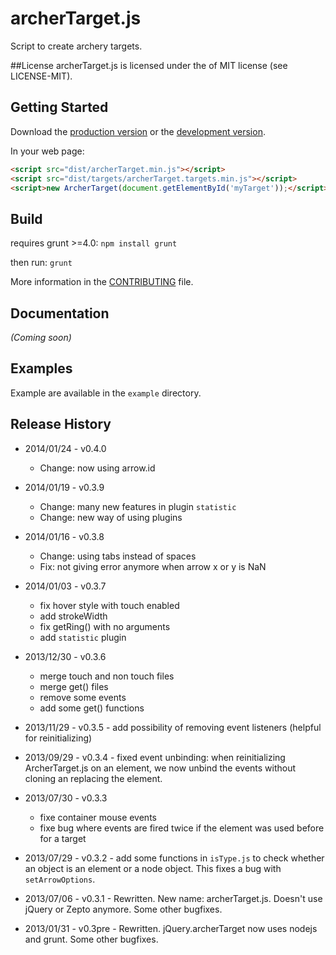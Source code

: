 # archerTarget.js

Script to create archery targets.

##License
archerTarget.js is licensed under the of MIT license (see LICENSE-MIT).

## Getting Started
Download the [production version][min] or the [development version][max].

[min]: https://raw.github.com/archer96/archerTarget.js/master/dist/archerTarget.min.js
[max]: https://raw.github.com/archer96/archerTarget.js/master/dist/archerTarget.js

In your web page:

```html
<script src="dist/archerTarget.min.js"></script>
<script src="dist/targets/archerTarget.targets.min.js"></script>
<script>new ArcherTarget(document.getElementById('myTarget'));</script>
```
## Build
requires grunt >=4.0:
`npm install grunt`

then run:
`grunt`

More information in the [CONTRIBUTING](https://github.com/archer96/archerTarget.js/master/CONTRIBUTING.md) file.

## Documentation
_(Coming soon)_

## Examples
Example are available in the `example` directory.

## Release History ##

- 2014/01/24 - v0.4.0
	- Change: now using arrow.id

- 2014/01/19 - v0.3.9
	- Change: many new features in plugin `statistic`
	- Change: new way of using plugins

- 2014/01/16 - v0.3.8
	- Change: using tabs instead of spaces
	- Fix: not giving error anymore when arrow x or y is NaN

- 2014/01/03 - v0.3.7
	- fix hover style with touch enabled
	- add strokeWidth
	- fix getRing() with no arguments
	- add `statistic` plugin

- 2013/12/30 - v0.3.6
	- merge touch and non touch files
	- merge get() files
	- remove some events
	- add some get() functions

- 2013/11/29 - v0.3.5 - add possibility of removing event listeners (helpful for reinitializing)

- 2013/09/29 - v0.3.4 - fixed event unbinding: when reinitializing ArcherTarget.js on an element, we now unbind the events without cloning an replacing the element.

- 2013/07/30 - v0.3.3
	- fixe container mouse events
	- fixe bug where events are fired twice if the element was used before for a target

- 2013/07/29 - v0.3.2 - add some functions in `isType.js` to check whether an object is an element or a node object. This fixes a bug with `setArrowOptions`.

- 2013/07/06 - v0.3.1 - Rewritten. New name: archerTarget.js. Doesn't use jQuery or Zepto anymore. Some other bugfixes.

- 2013/01/31 - v0.3pre - Rewritten. jQuery.archerTarget now uses nodejs and grunt. Some other bugfixes.

